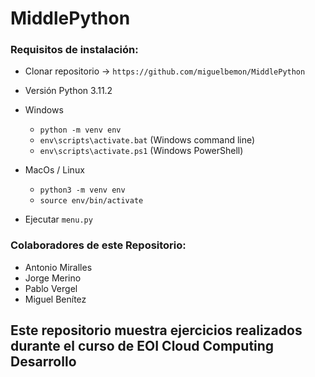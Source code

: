 # MiddlePython

### Requisitos de instalación:
  - Clonar repositorio -> ```https://github.com/miguelbemon/MiddlePython```
  - Versión Python 3.11.2
  - Windows

    - `python -m venv env` 
    - `env\scripts\activate.bat` (Windows command line)
    - `env\scripts\activate.ps1` (Windows PowerShell)

  - MacOs / Linux

    - `python3 -m venv env`
    - `source env/bin/activate`
  - Ejecutar ```menu.py```
### Colaboradores de este Repositorio:

- Antonio Miralles
- Jorge Merino
- Pablo Vergel
- Miguel Benítez

## Este repositorio muestra ejercicios realizados durante el curso de EOI Cloud Computing Desarrollo